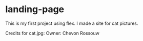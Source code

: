 # landing-page
This is my first project using flex. I made a site for cat pictures.

Credits for cat.jpg:
Owner: Chevon Rossouw

